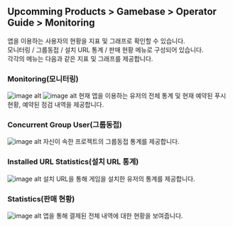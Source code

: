 ## Upcomming Products > Gamebase > Operator Guide > Monitoring

앱을 이용하는 사용자의 현황을 지표 및 그래프로 확인할 수 있습니다.<br />
모니터링 / 그룹동접 / 설치 URL 통계 / 판매 현황 메뉴로 구성되어 있습니다.<br />
각각의 메뉴는 다음과 같은 지표 및 그래프를 제공합니다.<br />

### Monitoring(모니터링)
![image alt](http://static.toastoven.net/prod_gamebase/Operators_Guide/Console_Monitoring_Monitoring1_1.1.png)
![image alt](http://static.toastoven.net/prod_gamebase/Operators_Guide/Console_Monitoring_Monitoring2_1.1.png)
현재 앱을 이용하는 유저의 전체 통계 및 현재 예약된 푸시 현황, 예약된 점검 내역을 제공합니다.

### Concurrent Group User(그룹동접)
![image alt](http://static.toastoven.net/prod_gamebase/Operators_Guide/Console_Monitoring_ConcurrentUser1_1.1.png)
자신이 속한 프로젝트의 그룹동접 통계를 제공합니다.

### Installed URL Statistics(설치 URL 통계)
![image alt](http://static.toastoven.net/prod_gamebase/Operators_Guide/Console_Monitoring_InstallUrl1_1.0.png)
설치 URL을 통해 게임을 설치한 유저의 통계를 제공합니다.

### Statistics(판매 현황)
![image alt](http://static.toastoven.net/prod_gamebase/Operators_Guide/Console_Monitoring_Statistics1_1.0.png)
앱을 통해 결제된 전체 내역에 대한 현황을 보여줍니다.